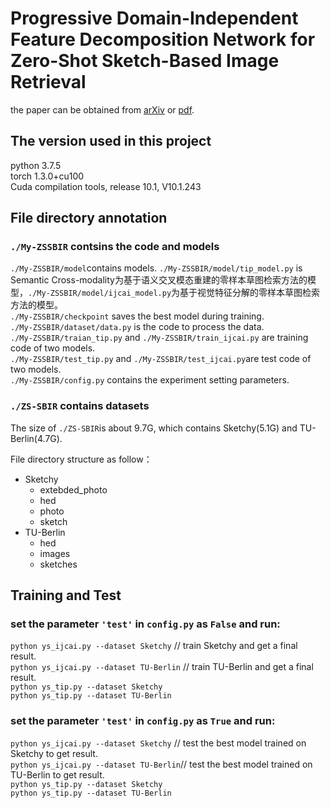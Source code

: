 # Progressive Domain-Independent Feature Decomposition Network for Zero-Shot Sketch-Based Image Retrieval
the paper can be obtained from [arXiv](https://arxiv.org/abs/2003.09869) or [pdf](https://www.ijcai.org/Proceedings/2020/0137.pdf).
## The version used in this project
python 3.7.5  
torch 1.3.0+cu100  
Cuda compilation tools, release 10.1, V10.1.243

## File directory annotation

###  `./My-ZSSBIR` contsins the code and models
 `./My-ZSSBIR/model`contains models. `./My-ZSSBIR/model/tip_model.py` is Semantic Cross-modality为基于语义交叉模态重建的零样本草图检索方法的模型，`./My-ZSSBIR/model/ijcai_model.py`为基于视觉特征分解的零样本草图检索方法的模型。  
`./My-ZSSBIR/checkpoint` saves the best model during training.  
`./My-ZSSBIR/dataset/data.py` is the code to process the data.  
`./My-ZSSBIR/traian_tip.py` and `./My-ZSSBIR/train_ijcai.py` are training code of two models.  
`./My-ZSSBIR/test_tip.py` and `./My-ZSSBIR/test_ijcai.py`are test code of two models.  
`./My-ZSSBIR/config.py` contains the experiment setting parameters.  

### `./ZS-SBIR` contains datasets
The size of `./ZS-SBIR`is about 9.7G, which contains Sketchy(5.1G) and TU-Berlin(4.7G).  

File directory structure as follow：  
- Sketchy
  - extebded_photo
  - hed
  - photo
  - sketch
- TU-Berlin
  - hed
  - images
  - sketches



## Training and Test
### set the parameter `'test'` in `config.py` as `False` and run:

`python ys_ijcai.py --dataset Sketchy`    // train Sketchy and get a final result.  
`python ys_ijcai.py --dataset TU-Berlin` // train TU-Berlin and get a final result.  
`python ys_tip.py --dataset Sketchy`  
`python ys_tip.py --dataset TU-Berlin`   

### set the parameter `'test'` in `config.py` as `True` and run:

`python ys_ijcai.py --dataset Sketchy`   // test the best model trained on Sketchy to get result.  
`python ys_ijcai.py --dataset TU-Berlin`// test the best model trained on TU-Berlin to get result.  
`python ys_tip.py --dataset Sketchy`   
`python ys_tip.py --dataset TU-Berlin`  
